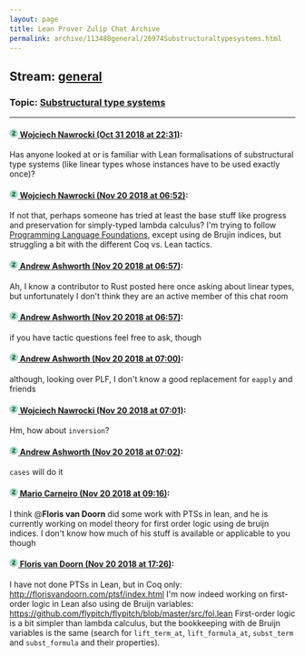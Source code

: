 ```yaml
---
layout: page
title: Lean Prover Zulip Chat Archive 
permalink: archive/113488general/26974Substructuraltypesystems.html
---
```


## Stream: [general](index.html)
### Topic: [Substructural type systems](26974Substructuraltypesystems.html)

---

#### [![Click to go to Zulip](../../assets/img/zulip2.png) Wojciech Nawrocki (Oct 31 2018 at 22:31)](https://leanprover.zulipchat.com/#narrow/stream/113488-general/topic/Substructural%20type%20systems/near/136882886):
Has anyone looked at or is familiar with Lean formalisations of substructural type systems (like linear types whose instances have to be used exactly once)?

#### [![Click to go to Zulip](../../assets/img/zulip2.png) Wojciech Nawrocki (Nov 20 2018 at 06:52)](https://leanprover.zulipchat.com/#narrow/stream/113488-general/topic/Substructural%20type%20systems/near/148018930):
If not that, perhaps someone has tried at least the base stuff like progress and preservation for simply-typed lambda calculus? I'm trying to follow [Programming Language Foundations](https://softwarefoundations.cis.upenn.edu/current/plf-current/index.html), except using de Brujin indices, but struggling a bit with the different Coq vs. Lean tactics.

#### [![Click to go to Zulip](../../assets/img/zulip2.png) Andrew Ashworth (Nov 20 2018 at 06:57)](https://leanprover.zulipchat.com/#narrow/stream/113488-general/topic/Substructural%20type%20systems/near/148019057):
Ah, I know a contributor to Rust posted here once asking about linear types, but unfortunately I don't think they are an active member of this chat room

#### [![Click to go to Zulip](../../assets/img/zulip2.png) Andrew Ashworth (Nov 20 2018 at 06:57)](https://leanprover.zulipchat.com/#narrow/stream/113488-general/topic/Substructural%20type%20systems/near/148019058):
if you have tactic questions feel free to ask, though

#### [![Click to go to Zulip](../../assets/img/zulip2.png) Andrew Ashworth (Nov 20 2018 at 07:00)](https://leanprover.zulipchat.com/#narrow/stream/113488-general/topic/Substructural%20type%20systems/near/148019171):
although, looking over PLF, I don't know a good replacement for `eapply` and friends

#### [![Click to go to Zulip](../../assets/img/zulip2.png) Wojciech Nawrocki (Nov 20 2018 at 07:01)](https://leanprover.zulipchat.com/#narrow/stream/113488-general/topic/Substructural%20type%20systems/near/148019190):
Hm, how about `inversion`?

#### [![Click to go to Zulip](../../assets/img/zulip2.png) Andrew Ashworth (Nov 20 2018 at 07:02)](https://leanprover.zulipchat.com/#narrow/stream/113488-general/topic/Substructural%20type%20systems/near/148019203):
`cases` will do it

#### [![Click to go to Zulip](../../assets/img/zulip2.png) Mario Carneiro (Nov 20 2018 at 09:16)](https://leanprover.zulipchat.com/#narrow/stream/113488-general/topic/Substructural%20type%20systems/near/148023886):
I think @**Floris van Doorn** did some work with PTSs in lean, and he is currently working on model theory for first order logic using de bruijn indices. I don't know how much of his stuff is available or applicable to you though

#### [![Click to go to Zulip](../../assets/img/zulip2.png) Floris van Doorn (Nov 20 2018 at 17:26)](https://leanprover.zulipchat.com/#narrow/stream/113488-general/topic/Substructural%20type%20systems/near/148050772):
I have not done PTSs in Lean, but in Coq only: http://florisvandoorn.com/ptsf/index.html
I'm now indeed working on first-order logic in Lean also using de Bruijn variables: https://github.com/flypitch/flypitch/blob/master/src/fol.lean
First-order logic is a bit simpler than lambda calculus, but the bookkeeping with de Bruijn variables is the same (search for `lift_term_at`, `lift_formula_at`, `subst_term` and `subst_formula` and their properties).

